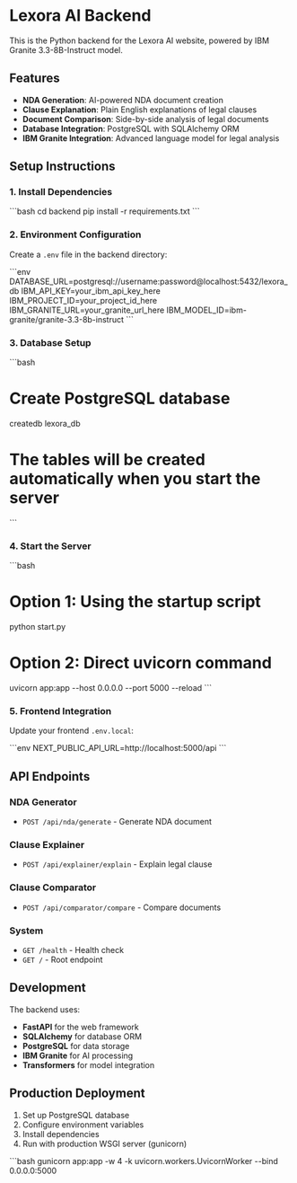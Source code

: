 # Lexora AI Backend

This is the Python backend for the Lexora AI website, powered by IBM Granite 3.3-8B-Instruct model.

## Features

- **NDA Generation**: AI-powered NDA document creation
- **Clause Explanation**: Plain English explanations of legal clauses
- **Document Comparison**: Side-by-side analysis of legal documents
- **Database Integration**: PostgreSQL with SQLAlchemy ORM
- **IBM Granite Integration**: Advanced language model for legal analysis

## Setup Instructions

### 1. Install Dependencies

\`\`\`bash
cd backend
pip install -r requirements.txt
\`\`\`

### 2. Environment Configuration

Create a `.env` file in the backend directory:

\`\`\`env
DATABASE_URL=postgresql://username:password@localhost:5432/lexora_db
IBM_API_KEY=your_ibm_api_key_here
IBM_PROJECT_ID=your_project_id_here
IBM_GRANITE_URL=your_granite_url_here
IBM_MODEL_ID=ibm-granite/granite-3.3-8b-instruct
\`\`\`

### 3. Database Setup

\`\`\`bash
# Create PostgreSQL database
createdb lexora_db

# The tables will be created automatically when you start the server
\`\`\`

### 4. Start the Server

\`\`\`bash
# Option 1: Using the startup script
python start.py

# Option 2: Direct uvicorn command
uvicorn app:app --host 0.0.0.0 --port 5000 --reload
\`\`\`

### 5. Frontend Integration

Update your frontend `.env.local`:

\`\`\`env
NEXT_PUBLIC_API_URL=http://localhost:5000/api
\`\`\`

## API Endpoints

### NDA Generator
- `POST /api/nda/generate` - Generate NDA document

### Clause Explainer  
- `POST /api/explainer/explain` - Explain legal clause

### Clause Comparator
- `POST /api/comparator/compare` - Compare documents

### System
- `GET /health` - Health check
- `GET /` - Root endpoint

## Development

The backend uses:
- **FastAPI** for the web framework
- **SQLAlchemy** for database ORM
- **PostgreSQL** for data storage
- **IBM Granite** for AI processing
- **Transformers** for model integration

## Production Deployment

1. Set up PostgreSQL database
2. Configure environment variables
3. Install dependencies
4. Run with production WSGI server (gunicorn)

\`\`\`bash
gunicorn app:app -w 4 -k uvicorn.workers.UvicornWorker --bind 0.0.0.0:5000
